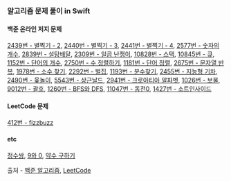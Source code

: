 ### 알고리즘 문제 풀이 in Swift


#### 백준 온라인 저지 문제

[2439번 - 별찍기 - 2](./Beakjoon2439), [2440번 - 별찍기 - 3](./Beakjoon2440), [2441번 - 별찍기 - 4](./Beakjoon2441), [2577번 - 숫자의 개수](./Beakjoon2577), [2839번 - 설탕배달](./Beakjoon2839), [2309번 - 일곱 난쟁이](./Beakjoon2309), [10828번 - 스택](./Beakjoon10828), [10845번 - 큐](./Beakjoon10845), [1152번 - 단어의 개수](./Beakjoon1152), [2750번 - 수 정렬하기](./Beakjoon2750), [1181번 - 단어 정렬](./Beakjoon1181), [2675번 - 문자열 반복](./Beakjoon2675), [1978번 - 소수 찾기](./Beakjoon1978), [2292번 - 벌집](./Beakjoon2292),
[1193번 - 분수찾기](./Beakjoon1193), [2455번 - 지능형 기차](./Beakjoon2455), [2490번 - 윷놀이](./Beakjoon2490), [5543번 - 상근날드](./Beakjoon5543), [2941번 - 크로아티아 알파벳](./Beakjoon2941), [1026번 - 보물](./Beakjoon1026), [9012번 - 괄호](./Beakjoon9012), [1260번 - BFS와 DFS](./Beakjoon1260), [11047번 - 동전0](./Beakjoon11047), [1427번 - 소트인사이드](./Beakjoon1427)

#### LeetCode 문제

[412번 - fizzbuzz](./LeetCode412)

#### etc

[정수쌍](./IntegerPairs), [9와 0](./9OR0), [약수 구하기](./FindingDivisor)

출처 - [백준 알고리즘](https://www.acmicpc.net/),  [LeetCode](https://leetcode.com/)
